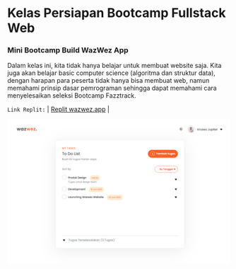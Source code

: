 # Kelas Persiapan Bootcamp Fullstack Web

### Mini Bootcamp Build WazWez App

Dalam kelas ini, kita tidak hanya belajar untuk membuat website saja. Kita juga akan belajar basic computer science (algoritma dan struktur data), dengan harapan para peserta tidak hanya bisa membuat web, namun memahami prinsip dasar pemrograman sehingga dapat memahami cara menyelesaikan seleksi Bootcamp Fazztrack.

`Link Replit:` | [Replit wazwez.app](https://replit.com/@ImamBasri/wazwez-app-or-fazztrack#index.html) |

![WazWez App.png](https://github.com/imbasri-dev/fazztrack-wazwez-app/blob/master/assets/img/Tugas.png)
